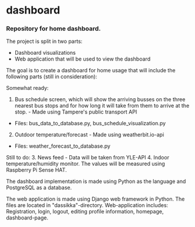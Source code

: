 # dashboard #

### Repository for home dashboard. ###

The project is split in two parts: 
 - Dashboard visualizations
 - Web application that will be used to view the dashboard


The goal is to create a dashboard for home usage that will include the following parts (still in consideration):

Somewhat ready:
1. Bus schedule screen, which will show the arriving busses on the three nearest bus stops and for how long it will take from them to arrive at the stop. - Made using Tampere's public transport API
- Files: bus_data_to_database.py, bus_schedule_visualization.py
2. Outdoor temperature/forecast - Made using weatherbit.io-api
- Files: weather_forecast_to_database.py

Still to do:
3. News feed - Data will be taken from YLE-API
4. Indoor temperature/humidity monitor. The values will be measured using Raspberry Pi Sense HAT.

The dashboard implementation is made using Python as the language and PostgreSQL as a database.

The web application is made using Django web framework in Python. The files are located in "dassikka"-directory.
Web-application includes: Registration, login, logout, editing profile information, homepage, dashboard-page.
